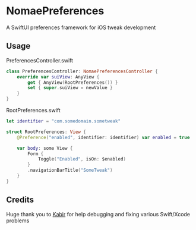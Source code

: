 # NomaePreferences
A SwiftUI preferences framework for iOS tweak development

## Usage

PreferencesController.swift
```swift
class PreferencesController: NomaePreferencesController {
    override var suiView: AnyView {
        get { AnyView(RootPreferences()) }
        set { super.suiView = newValue }
    }
}
```

RootPreferences.swift
```swift
let identifier = "com.somedomain.sometweak"

struct RootPreferences: View {
    @Preference("enabled", identifier: identifier) var enabled = true

    var body: some View {
        Form {
            Toggle("Enabled", isOn: $enabled)
        }
        .navigationBarTitle("SomeTweak")
    }
}
```

## Credits
Huge thank you to [Kabir](https://github.com/kabiroberai) for help debugging and fixing various Swift/Xcode problems
